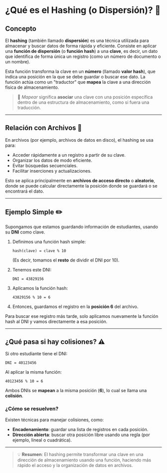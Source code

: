 
# ¿Qué es el Hashing (o Dispersión)? 📌

## Concepto

El **hashing** (también llamado **dispersión**) es una técnica utilizada para almacenar y buscar datos de forma rápida y eficiente. Consiste en aplicar una **función de dispersión** (o **función hash**) a una **clave**, es decir, un dato que identifica de forma única un registro (como un número de documento o un nombre).

Esta función transforma la clave en un **número** (llamado **valor hash**), que indica una posición en la que se debe guardar o buscar ese dato. La función actúa como un "traductor" que **mapea** la clave a una dirección física de almacenamiento.  
> 🔁 *Mapear* significa **asociar** una clave con una posición específica dentro de una estructura de almacenamiento, como si fuera una traducción.

---

## Relación con Archivos 📂

En archivos (por ejemplo, archivos de datos en disco), el hashing se usa para:

- Acceder rápidamente a un registro a partir de su clave.
- Organizar los datos de modo eficiente.
- Evitar búsquedas secuenciales.
- Facilitar inserciones y actualizaciones.

Esto se aplica principalmente en **archivos de acceso directo** o **aleatorio**, donde se puede calcular directamente la posición donde se guardará o se encontrará el dato.

---

## Ejemplo Simple ✏️

Supongamos que estamos guardando información de estudiantes, usando su **DNI** como clave.

1. Definimos una función hash simple:  
   ```plaintext
   hash(clave) = clave % 10
   ```
   (Es decir, tomamos el **resto** de dividir el DNI por 10).

2. Tenemos este DNI:  
   ```plaintext
   DNI = 43829156
   ```

3. Aplicamos la función hash:  
   ```plaintext
   43829156 % 10 = 6
   ```

4. Entonces, guardamos el registro en la **posición 6** del archivo.

Para buscar ese registro más tarde, solo aplicamos nuevamente la función hash al DNI y vamos directamente a esa posición.

---

## ¿Qué pasa si hay colisiones? ⚠️

Si otro estudiante tiene el DNI:

```plaintext
DNI = 40123456
```

Al aplicar la misma función:

```plaintext
40123456 % 10 = 6
```

Ambos DNIs se **mapean** a la misma posición (**6**), lo cual se llama una **colisión**.

### ¿Cómo se resuelven?
Existen técnicas para manejar colisiones, como:

- **Encadenamiento**: guardar una lista de registros en cada posición.
- **Dirección abierta**: buscar otra posición libre usando una regla (por ejemplo, lineal o cuadrática).

---

> 💡 **Resumen**: El hashing permite transformar una clave en una dirección de almacenamiento usando una función, haciendo más rápido el acceso y la organización de datos en archivos.
